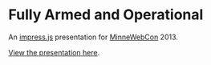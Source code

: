 # Fully Armed and Operational

An [impress.js](http://bartaz.github.io/impress.js/#/bored) presentation for [MinneWebCon](http://minnewebcon.org) 2013.

[View the presentation here](http://truetone.github.io/fullyarmedandoperational-presentation/#/title).
